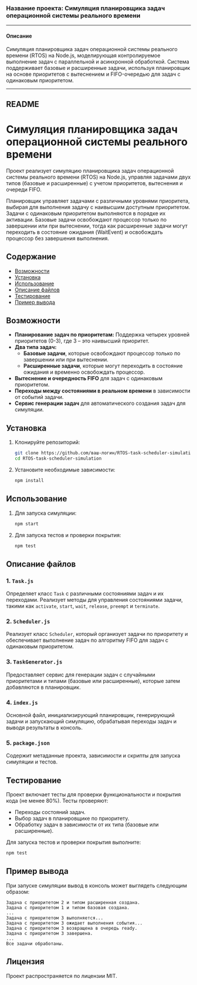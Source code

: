 ### **Название проекта**: Симуляция планировщика задач операционной системы реального времени

---

#### **Описание**
Симуляция планировщика задач операционной системы реального времени (RTOS) на Node.js, моделирующая контролируемое выполнение задач с параллельной и асинхронной обработкой. Система поддерживает базовые и расширенные задачи, используя планировщик на основе приоритетов с вытеснением и FIFO-очередью для задач с одинаковым приоритетом.

---

## **README**

# Симуляция планировщика задач операционной системы реального времени

Проект реализует симуляцию планировщика задач операционной системы реального времени (RTOS) на Node.js, управляя задачами двух типов (базовые и расширенные) с учетом приоритетов, вытеснения и очереди FIFO.

Планировщик управляет задачами с различными уровнями приоритета, выбирая для выполнения задачу с наивысшим доступным приоритетом. Задачи с одинаковым приоритетом выполняются в порядке их активации. Базовые задачи освобождают процессор только по завершении или при вытеснении, тогда как расширенные задачи могут переходить в состояние ожидания (WaitEvent) и освобождать процессор без завершения выполнения.

## **Содержание**
- [Возможности](#возможности)
- [Установка](#установка)
- [Использование](#использование)
- [Описание файлов](#описание-файлов)
- [Тестирование](#тестирование)
- [Пример вывода](#пример-вывода)

## **Возможности**
- **Планирование задач по приоритетам:** Поддержка четырех уровней приоритетов (0-3), где 3 – это наивысший приоритет.
- **Два типа задач:**
  - **Базовые задачи**, которые освобождают процессор только по завершении или при вытеснении.
  - **Расширенные задачи**, которые могут переходить в состояние ожидания и временно освобождать процессор.
- **Вытеснение и очередность FIFO** для задач с одинаковым приоритетом.
- **Переходы между состояниями в реальном времени** в зависимости от событий задачи.
- **Сервис генерации задач** для автоматического создания задач для симуляции.

## **Установка**

1. Клонируйте репозиторий:
   ```bash
   git clone https://github.com/ваш-логин/RTOS-task-scheduler-simulation.git
   cd RTOS-task-scheduler-simulation
   ```
2. Установите необходимые зависимости:
   ```bash
   npm install
   ```

## **Использование**

1. Для запуска симуляции:
   ```bash
   npm start
   ```

2. Для запуска тестов и проверки покрытия:
   ```bash
   npm test
   ```

## **Описание файлов**

### 1. `Task.js`
Определяет класс `Task` с различными состояниями задач и их переходами. Реализует методы для управления состояниями задачи, такими как `activate`, `start`, `wait`, `release`, `preempt` и `terminate`.

### 2. `Scheduler.js`
Реализует класс `Scheduler`, который организует задачи по приоритету и обеспечивает выполнение задач по алгоритму FIFO для задач с одинаковым приоритетом.

### 3. `TaskGenerator.js`
Предоставляет сервис для генерации задач с случайными приоритетами и типами (базовые или расширенные), которые затем добавляются в планировщик.

### 4. `index.js`
Основной файл, инициализирующий планировщик, генерирующий задачи и запускающий симуляцию, обрабатывая переходы задач и выводя результаты в консоль.

### 5. `package.json`
Содержит метаданные проекта, зависимости и скрипты для запуска симуляции и тестов.

## **Тестирование**

Проект включает тесты для проверки функциональности и покрытия кода (не менее 80%). Тесты проверяют:
- Переходы состояний задач.
- Выбор задач в планировщике по приоритету.
- Обработку задач в зависимости от их типа (базовые или расширенные).

Для запуска тестов и проверки покрытия выполните:
```bash
npm test
```

## **Пример вывода**

При запуске симуляции вывод в консоль может выглядеть следующим образом:
```plaintext
Задача с приоритетом 2 и типом расширенная создана.
Задача с приоритетом 1 и типом базовая создана.
...
Задача с приоритетом 3 выполняется...
Задача с приоритетом 3 ожидает выполнения события...
Задача с приоритетом 3 возвращена в очередь ready.
Задача с приоритетом 3 завершена.
...
Все задачи обработаны.
```

## **Лицензия**
Проект распространяется по лицензии MIT.
